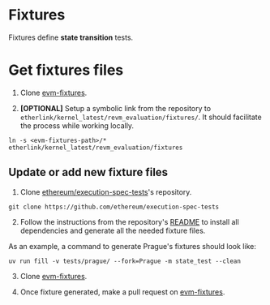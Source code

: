 # Fixtures

Fixtures define **state transition** tests.

# Get fixtures files

1. Clone [evm-fixtures](https://github.com/functori/evm-fixtures).

2. **[OPTIONAL]** Setup a symbolic link from the repository to `etherlink/kernel_latest/revm_evaluation/fixtures/`. It should facilitate the process while working locally.

```
ln -s <evm-fixtures-path>/* etherlink/kernel_latest/revm_evaluation/fixtures
```

## Update or add new fixture files

1. Clone [ethereum/execution-spec-tests](https://github.com/ethereum/execution-spec-tests)'s repository.

```
git clone https://github.com/ethereum/execution-spec-tests
```

2. Follow the instructions from the repository's [README](https://github.com/ethereum/execution-spec-tests/blob/main/README.md) to install all dependencies and generate all the needed fixture files.

As an example, a command to generate Prague's fixtures should look like:

```
uv run fill -v tests/prague/ --fork=Prague -m state_test --clean
```

3. Clone [evm-fixtures](https://github.com/functori/evm-fixtures).

4. Once fixture generated, make a pull request on [evm-fixtures](https://github.com/functori/evm-fixtures).
